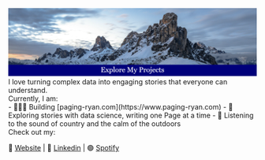 <img src="Banner.png" alt="Banner"/>
I love turning complex data into engaging stories that everyone can understand. 
<br>
Currently, I am:
<br>
- 👨🏻‍💻 Building [paging-ryan.com](https://www.paging-ryan.com)
- 📖 Exploring stories with data science, writing one Page at a time
- 🎵 Listening to the sound of country and the calm of the outdoors

<br>
Check out my:

🏡 [Website](https://www.paging-ryan.com) | 💼 [Linkedin](https://www.linkedin.com/in/ryanpage2020/) | 🟢 [Spotify](https://open.spotify.com/user/scarf_boy)

